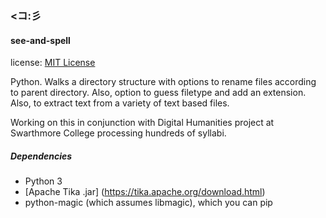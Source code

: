 
### <コ:彡
#### see-and-spell

license: [MIT License](http://www.opensource.org/licenses/MIT)

Python. Walks a directory structure with options to rename files according to parent directory. Also, option to guess filetype and add an extension. Also, to extract text from a variety of text based files.

Working on this in conjunction with Digital Humanities project at Swarthmore College processing hundreds of syllabi.

##### Dependencies
- Python 3
- [Apache Tika .jar] (https://tika.apache.org/download.html)
- python-magic (which assumes libmagic), which you can pip




